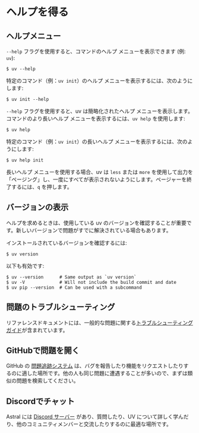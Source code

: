# ヘルプを得る

## ヘルプメニュー

`--help` フラグを使用すると、コマンドのヘルプ メニューを表示できます (例: `uv`):

```console
$ uv --help
```

特定のコマンド（例：`uv init`）のヘルプ メニューを表示するには、次のようにします:

```console
$ uv init --help
```

`--help` フラグを使用すると、uv は簡略化されたヘルプ メニューを表示します。コマンドのより長いヘルプ メニューを表示するには、`uv help` を使用します:

```console
$ uv help
```

特定のコマンド（例：`uv init`）の長いヘルプ メニューを表示するには、次のようにします:

```console
$ uv help init
```

長いヘルプ メニューを使用する場合、uv は `less` または `more` を使用して出力を「ページング」し、一度にすべてが表示されないようにします。ページャーを終了するには、`q` を押します。

## バージョンの表示

ヘルプを求めるときは、使用している uv のバージョンを確認することが重要です。新しいバージョンで問題がすでに解決されている場合もあります。

インストールされているバージョンを確認するには:

```console
$ uv version
```

以下も有効です:

```console
$ uv --version      # Same output as `uv version`
$ uv -V             # Will not include the build commit and date
$ uv pip --version  # Can be used with a subcommand
```

## 問題のトラブルシューティング

リファレンスドキュメントには、一般的な問題に関する[トラブルシューティング ガイド](../reference/troubleshooting/index.md)が含まれています。

## GitHubで問題を開く

GitHub の [問題追跡システム](https://github.com/astral-sh/uv/issues) は、バグを報告したり機能をリクエストしたりするのに適した場所です。他の人も同じ問題に遭遇することが多いので、まずは類似の問題を検索してください。

## Discordでチャット

Astral には [Discord サーバー](https://discord.com/invite/astral-sh) があり、質問したり、UV について詳しく学んだり、他のコミュニティメンバーと交流したりするのに最適な場所です。
